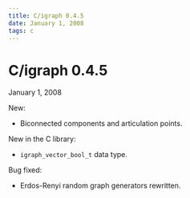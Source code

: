 ```yaml
---
title: C/igraph 0.4.5
date: January 1, 2008
tags: c
---
```


C/igraph 0.4.5
==============

January 1, 2008

New:

- Biconnected components and articulation points.

New in the C library:

- `igraph_vector_bool_t` data type.

Bug fixed:

- Erdos-Renyi random graph generators rewritten.

